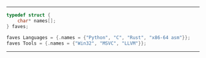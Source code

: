 ---------------
```C
typedef struct {
    char* names[];
} faves;

faves Languages = {.names = {"Python", "C", "Rust", "x86-64 asm"}};
faves Tools = {.names = {"Win32", "MSVC", "LLVM"}};
```
---------------
